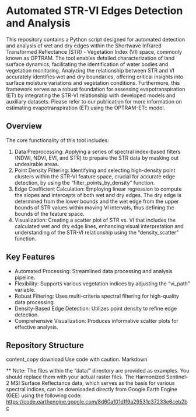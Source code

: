 # Automated STR-VI Edges Detection and Analysis
This repository contains a Python script designed for automated detection and analysis of wet and dry edges within the Shortwave Infrared Transformed Reflectance (STR) - Vegetation Index (VI) space, commonly known as OPTRAM. The tool enables detailed characterization of land surface dynamics, facilitating the identification of water bodies and vegetation monitoring. Analyzing the relationship between STR and VI accurately identifies wet and dry boundaries, offering critical insights into surface moisture variations and vegetation conditions. Furthermore, this framework serves as a robust foundation for assessing evapotranspiration (ET) by integrating the STR-VI relationship with developed models and auxiliary datasets. Please refer to our publication for more information on estimating evapotranspiration (ET) using the OPTRAM-ETc model.

## Overview
The core functionality of this tool includes:
1. Data Preprocessing: Applying a series of spectral index-based filters (NDWI, NDVI, EVI, and STR) to prepare the STR data by masking out undesirable areas.
2. Point Density Filtering: Identifying and selecting high-density point clusters within the STR-VI feature space, crucial for accurate edge detection, by using the “filter_points_by_density” function.
3. Edge Coefficient Calculation: Employing linear regression to compute the slopes and intercepts of both wet and dry edges. The dry edge is determined from the lower bounds and the wet edge from the upper bounds of STR values within moving VI intervals, thus defining the bounds of the feature space.
4. Visualization: Creating a scatter plot of STR vs. VI that includes the calculated wet and dry edge lines, enhancing visual interpretation and understanding of the STR-VI relationship using the “density_scatter” function.

## Key Features
*   Automated Processing: Streamlined data processing and analysis pipeline.
*   Flexibility: Supports various vegetation indices by adjusting the “vi_path” variable.
*   Robust Filtering: Uses multi-criteria spectral filtering for high-quality data processing.
*   Density-Based Edge Detection: Utilizes point density to refine edge detection.
*   Comprehensive Visualization: Produces informative scatter plots for effective analysis.

## Repository Structure
content_copy
download
Use code with caution.
Markdown

** Note: The files within the “data/” directory are provided as examples. You should replace them with your actual raster files. The Harmonized Sentinel-2 MSI Surface Reflectance data, which serves as the basis for various spectral indices, can be downloaded directly from Google Earth Engine (GEE) using the following code: https://code.earthengine.google.com/8d60a101dff9a29531c37233e6ceb2bc


